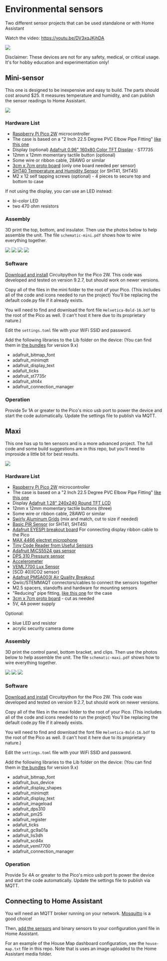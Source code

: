 # Environmental sensors
Two different sensor projects that can be used standalone or with Home Assistant

Watch the video: https://youtu.be/DV3xqJKjhDA

<img src="/photos/main_image.jpg">

Disclaimer: These devices are not for any safety, medical, or critical usage. It's for hobby education and experimentation only!

## Mini-sensor

This one is designed to be inexpensive and easy to build. The parts should cost around $25. It measures temperature and humidity, and can publish the sensor readings to Home Assistant.

<img src="/photos/mini-01.jpg">

### Hardware List

- [Raspberry Pi Pico 2W](https://www.raspberrypi.com/products/raspberry-pi-pico-2/) microcontroller
- The case is based on a "2 Inch 22.5 Degree PVC Elbow Pipe Fitting" [like this one](https://www.amazon.com/dp/B0DZS46D2V)
- Display (optional) [Adafruit 0.96" 160x80 Color TFT Display](https://www.adafruit.com/product/3533) - ST7735
- 12mm x 12mm momentary tactile button (optional)
- Some wire or ribbon cable, 28AWG or similar
- [3cm x 7cm proto board](https://www.adafruit.com/product/4784) (only one board needed per sensor)
- [SHT40 Temperature and Humidity Sensor](https://www.adafruit.com/product/4885) (or SHT41, SHT45)
- M2 x 12 self tapping screws (optional) - 4 pieces to secure top and bottom to case

If not using the display, you can use an LED instead:
- bi-color LED
- two 470 ohm resistors

### Assembly

3D print the top, bottom, and insulator. Then use the photos below to help assemble the unit. The file `schematic-mini.pdf` shows how to wire everything together.

<img src="/mini/images/mini-01.jpg">

<img src="/mini/images/mini-02.jpg">

<img src="/mini/images/mini-03.jpg">

<img src="/mini/images/mini-04.jpg">

### Software

[Download and install](https://circuitpython.org/board/raspberry_pi_pico2_w/) Circuitpython for the Pico 2W. This code was developed and tested on version 9.2.7, but should work on newer versions. 

Copy all of the files in the mini folder to the root of your Pico. (This includes all of the code and icons needed to run the project) You'll be replacing the default code.py file if it already exists.  

You will need to find and download the font file `Helvetica-Bold-16.bdf` to the root of the Pico as well. (I can't host it here due to its proprietary nature.)

Edit the `settings.toml` file with your WiFi SSID and password.

Add the following libraries to the Lib folder on the device: (You can find them in [the bundles](https://circuitpython.org/libraries) for version 9.x)

- adafruit_bitmap_font
- adafruit_minimqtt
- adafruit_display_text
- adafuit_ticks
- adafruit_st7735r
- adafruit_sht4x
- adafruit_connection_manager

### Operation

Provide 5v 1A or greater to the Pico's mico usb port to power the device and start the code automatically. Update the settings file to publish via MQTT.

## Maxi

This one has up to ten sensors and is a more advanced project. The full code and some build suggestions are in this repo, but you'll need to improside a little bit for best results.

<img src="/photos/maxi-main.jpg">

### Hardware List

- [Raspberry Pi Pico 2W](https://www.raspberrypi.com/products/raspberry-pi-pico-2/) microcontroller
- The case is based on a "2 Inch 22.5 Degree PVC Elbow Pipe Fitting" [like this one](https://www.amazon.com/dp/B0DZS46D2V)
- Display [Adafruit 1.28" 240x240 Round TFT LCD]([https://www.adafruit.com/product/3533](https://www.adafruit.com/product/6178))
- 12mm x 12mm momentary tactile buttons (three)
- Some wire or ribbon cable, 28AWG or similar
- [Swirly Aluminum Grids]([https://www.adafruit.com/product/4784](https://www.adafruit.com/product/5774)) (mix and match, cut to size if needed)
- [Basic PIR Sensor]([https://www.adafruit.com/product/4885](https://www.adafruit.com/product/4667)) (or SHT41, SHT45)
- [Adafruit EYESPI breakout board](https://www.adafruit.com/product/5613) For connecting display ribbon cable to the Pico
- [MAX 4466 electret microphone](https://www.adafruit.com/product/1063)
- [Tiny Code Reader from Useful Sensors](https://www.adafruit.com/product/5744)
- [Adafruit MiCS5524 gas sensor](https://www.adafruit.com/product/3199)
- [DPS 310 Pressure sensor](https://www.adafruit.com/product/4494)
- [Accelerometer](https://www.adafruit.com/product/2809)
- [VEML7700 Lux Sensor](https://www.adafruit.com/product/4162)
- [SCD 40](CO2 sensor)
- [Adafruit PMSA003I Air Quality Breakout](https://www.adafruit.com/product/4632)
- Qwiic/STEMMAQT connectors/cables to connect the sensors together
- M2.5 spacers, standoffs and hardware for mounting sensors
- "Reducing" pipe fitting, [like this one](https://www.homedepot.com/p/Charlotte-Pipe-3-in-x-3-in-x-2-in-DWV-PVC-Wye-Reducing-PVC006011400HD/203396277) for the case
- [3cm x 7cm proto board](https://www.adafruit.com/product/4784) - cut as needed
- 5V, 4A power supply

Optional:
- blue LED and resistor
- acrylic security camera dome

### Assembly

3D print the control panel, bottom bracket, and clips. Then use the photos below to help assemble the unit. The file `schematic-maxi.pdf` shows how to wire everything together.

<img src="/maxi/images/maxi-01.jpg">

<img src="/maxi/images/maxi-02.jpg">

<img src="/maxi/images/maxi-03.jpg">

### Software

[Download and install](https://circuitpython.org/board/raspberry_pi_pico2_w/) Circuitpython for the Pico 2W. This code was developed and tested on version 9.2.7, but should work on newer versions. 

Copy all of the files in the maxi folder to the root of your Pico. (This includes all of the code and icons needed to run the project) You'll be replacing the default code.py file if it already exists.  

You will need to find and download the font file `Helvetica-Bold-16.bdf` to the root of the Pico as well. (I can't host it here due to its proprietary nature.)

Edit the `settings.toml` file with your WiFi SSID and password.

Add the following libraries to the Lib folder on the device: (You can find them in [the bundles](https://circuitpython.org/libraries) for version 9.x)

- adafruit_bitmap_font
- adafruit_bus_device
- adafruit_display_shapes
- adafruit_minimqtt
- adafruit_display_text
- adafruit_imageload
- adafruit_dps310
- adafruit_pm25
- adafruit_register
- adafuit_ticks
- adafruit_gc9a01a
- adafruit_lis3dh
- adafruit_scd4x
- adafruit_veml7700
- adafruit_connection_manager

### Operation

Provide 5v 4A or greater to the Pico's mico usb port to power the device and start the code automatically. Update the settings file to publish via MQTT.

## Connecting to Home Assistant

You will need an MQTT broker running on your network. [Mosquitto](https://mosquitto.org/) is a good choice!

Then, [add the sensors](https://www.home-assistant.io/integrations/sensor.mqtt/) and binary sensors to your configuration.yaml file in Home Assistant. 

For an example of the House Map dashboard configuration, see the `house-map.txt` file in this repo. Note that is uses an image uploaded to the Home Assistant media folder.
